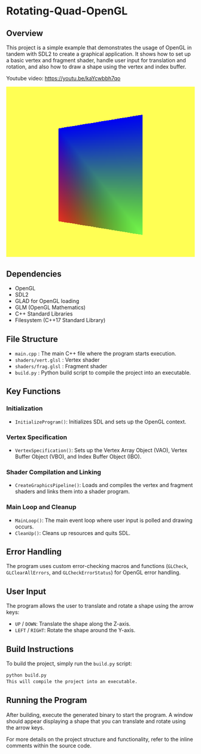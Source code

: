 # Rotating-Quad-OpenGL

## Overview

This project is a simple example that demonstrates the usage of OpenGL in tandem with SDL2 to create a graphical application. It shows how to set up a basic vertex and fragment shader, handle user input for translation and rotation, and also how to draw a shape using the vertex and index buffer.

Youtube video: https://youtu.be/kaYcwbbh7qo

![Quad Rendered](images/quad.png)

## Dependencies

- OpenGL
- SDL2
- GLAD for OpenGL loading
- GLM (OpenGL Mathematics)
- C++ Standard Libraries
- Filesystem (C++17 Standard Library)

## File Structure

- `main.cpp` : The main C++ file where the program starts execution.
- `shaders/vert.glsl` : Vertex shader
- `shaders/frag.glsl` : Fragment shader
- `build.py` : Python build script to compile the project into an executable.

## Key Functions

### Initialization

- `InitializeProgram()`: Initializes SDL and sets up the OpenGL context.

### Vertex Specification

- `VertexSpecification()`: Sets up the Vertex Array Object (VAO), Vertex Buffer Object (VBO), and Index Buffer Object (IBO).

### Shader Compilation and Linking

- `CreateGraphicsPipeline()`: Loads and compiles the vertex and fragment shaders and links them into a shader program.

### Main Loop and Cleanup

- `MainLoop()`: The main event loop where user input is polled and drawing occurs.
- `CleanUp()`: Cleans up resources and quits SDL.

## Error Handling

The program uses custom error-checking macros and functions (`GLCheck`, `GLClearAllErrors`, and `GLCheckErrorStatus`) for OpenGL error handling.

## User Input

The program allows the user to translate and rotate a shape using the arrow keys:

- `UP` / `DOWN`: Translate the shape along the Z-axis.
- `LEFT` / `RIGHT`: Rotate the shape around the Y-axis.

## Build Instructions

To build the project, simply run the `build.py` script:

```bash
python build.py
This will compile the project into an executable.
```
## Running the Program
After building, execute the generated binary to start the program. A window should appear displaying a shape that you can translate and rotate using the arrow keys.

For more details on the project structure and functionality, refer to the inline comments within the source code.